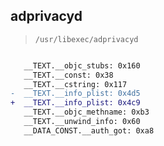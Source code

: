 ## adprivacyd

> `/usr/libexec/adprivacyd`

```diff

   __TEXT.__objc_stubs: 0x160
   __TEXT.__const: 0x38
   __TEXT.__cstring: 0x117
-  __TEXT.__info_plist: 0x4d5
+  __TEXT.__info_plist: 0x4c9
   __TEXT.__objc_methname: 0xb3
   __TEXT.__unwind_info: 0x60
   __DATA_CONST.__auth_got: 0xa8

```
